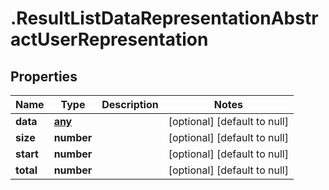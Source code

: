 # .ResultListDataRepresentationAbstractUserRepresentation

## Properties
Name | Type | Description | Notes
------------ | ------------- | ------------- | -------------
**data** | [**any**](AbstractUserRepresentation.md) |  | [optional] [default to null]
**size** | **number** |  | [optional] [default to null]
**start** | **number** |  | [optional] [default to null]
**total** | **number** |  | [optional] [default to null]


